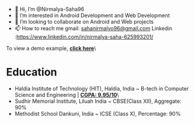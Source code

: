 - 👋 Hi, I’m @Nirmalya-Saha96
- 👀 I’m interested in Android Development and Web Development
- 💞️ I’m looking to collaborate on Android and Web projects
- 📫 How to reach me gmail: sahanirmalyo96@gmail.com
Linkedin :https://www.linkedin.com/in/nirmalya-saha-625993201/

To view a demo example, **[click here](https://nirmalya-saha-portfolio.netlify.app/)**\
<!---
Nirmalya-Saha96/Nirmalya-Saha96 is a ✨ special ✨ repository because its `README.md` (this file) appears on your GitHub profile.
You can click the Preview link to take a look at your changes.
--->

# Education

- Haldia Institute of Technology (HIT), Haldia, India 
~ B-tech in Computer Science and Engineering | **[CGPA: 9.95/10](https://drive.google.com/file/d/1yGMz3c04qAsEyFhdFihpJkj1WYL60shz/view)**\
- Sudhir Memorial Institute, Liluah India
~ CBSE(Class XII), Aggregate: 90%
- Methodist School Dankuni, India 
~ ICSE (Class X), Percentage: 90%


























